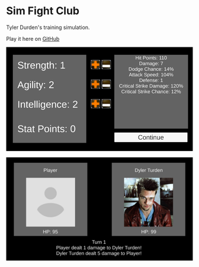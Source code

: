 # Sim Fight Club

Tyler Durden's training simulation.

Play it here on [GitHub](https://samjwu.github.io/SimFightClub/)

![StatScreen](statscreen.PNG)

![GameScreen](screenshot.PNG)